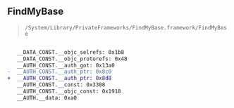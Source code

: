 ## FindMyBase

> `/System/Library/PrivateFrameworks/FindMyBase.framework/FindMyBase`

```diff

   __DATA_CONST.__objc_selrefs: 0x1b8
   __DATA_CONST.__objc_protorefs: 0x48
   __AUTH_CONST.__auth_got: 0x13a0
-  __AUTH_CONST.__auth_ptr: 0x8c0
+  __AUTH_CONST.__auth_ptr: 0x8d8
   __AUTH_CONST.__const: 0x3308
   __AUTH_CONST.__objc_const: 0x1918
   __AUTH.__data: 0xa0

```

